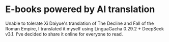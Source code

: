 # E-books powered by AI translation

Unable to tolerate Xi Daiyue's translation of The Decline and Fall of the Roman Empire, I translated it myself using LinguaGacha 0.29.2 + DeepSeek v3.1. I've decided to share it online for everyone to read.
